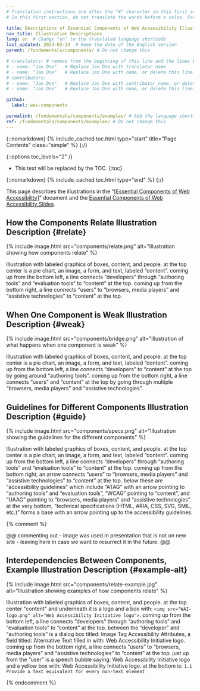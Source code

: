 ```yaml
---
# Translation instructions are after the "#" character in this first section. They are comments that do not show up in the web page. You do not need to translate the instructions after "#".
# In this first section, do not translate the words before a colon. For example, do not translate "title:". Do translate the text after "title:"

title: Descriptions of Essential Components of Web Accessibility Illustrations
nav_title: Illustration Descriptions
lang: en  # Change "en" to the translated language shortcode
last_updated: 2024-03-14  # Keep the date of the English version
parent: /fundamentals/components/ # Do not change this

# translators: # remove from the beginning of this line and the lines below: "# " (the hash sign and the space)
# - name: "Jan Doe"   # Replace Jan Doe with translator name
# - name: "Jan Doe"   # Replace Jan Doe with name, or delete this line if not multiple translators
# contributors:
# - name: "Jan Doe"   # Replace Jan Doe with contributor name, or delete this line if none
# - name: "Jan Doe"   # Replace Jan Doe with name, or delete this line if not multiple contributors

github:
  label: wai-components

permalink: /fundamentals/components/examples/ # Add the language shortcode to the end, with no slash at the end. For example /path/to/file/fr
ref: /fundamentals/components/examples/ # Do not change this
---
```


{::nomarkdown}
{% include_cached toc.html type="start" title="Page Contents" class="simple" %}
{:/}

{::options toc_levels="2" /}

-   This text will be replaced by the TOC.
{:toc}

{::nomarkdown}
{% include_cached toc.html type="end" %}
{:/}

This page describes the illustrations in the “[[Essential Components of Web Accessibility]](/fundamentals/components/)” document and the [Essential Components of Web Accessibility Slides](https://www.w3.org/WAI/intro/components-slides).

## How the Components Relate Illustration Description {#relate}

{% include image.html src="components/relate.png" alt="Illustration showing how components relate" %}

Illustration with labeled graphics of boxes, content, and people. at the top center is a pie chart, an image, a form, and text, labeled “content”. coming up from the bottom left, a line connects “developers” through “authoring tools” and “evaluation tools” to “content” at the top. coming up from the bottom right, a line connects “users” to “browsers, media players” and “assistive technologies” to “content” at the top.

## When One Component is Weak Illustration Description {#weak}

{% include image.html src="components/bridge.png" alt="Illustration of what happens when one component is weak" %}

Illustration with labeled graphics of boxes, content, and people. at the top center is a pie chart, an image, a form, and text, labeled “content”. coming up from the bottom left, a line connects “developers” to “content” at the top by going around “authoring tools”. coming up from the bottom right, a line connects “users” and “content” at the top by going through multiple “browsers, media players” and “assistive technologies”.

## Guidelines for Different Components Illustration Description {#guide}

{% include image.html src="components/specs.png" alt="Illustration showing the guidelines for the different components" %}

Illustration with labeled graphics of boxes, content, and people. at the top center is a pie chart, an image, a form, and text, labeled “content”. coming up from the bottom left, a line connects “developers” through “authoring tools” and “evaluation tools” to “content” at the top. coming up from the bottom right, an arrow connects “users” to “browsers, media players” and “assistive technologies” to “content” at the top. below these are “accessibility guidelines” which include “ATAG” with an arrow pointing to “authoring tools” and “evaluation tools”, “WCAG” pointing to “content”, and “UAAG” pointing to “browsers, media players” and “assistive technologies”. at the very bottom, “technical specifications (HTML, ARIA, CSS, SVG, SMIL, etc.)” forms a base with an arrow pointing up to the accessibility guidelines.

{% comment %}

@@ commenting out - image was used in presentation that is not on new site - leaving here in case we want to resurrect it in the future. @@

## Interdependencies Between Components, Example Illustration Description {#example-alt}

{% include image.html src="components/relate-example.jpg" alt="Illustration showing examples of how components relate" %}

Illustration with labeled graphics of boxes, content, and people. at the top center "content" and underneath it is a logo and a box with: `<img src="WAI-logo.png" alt="Web Accessibility Initiative logo">`. coming up from the bottom left, a line connects “developers” through “authoring tools” and “evaluation tools” to “content” at the top. between the “developer” and “authoring tools” is a dialog box titled: Image Tag Accessibility Attributes, a field titled: Alternative Text filled in with: Web Accessibility Initiative logo. coming up from the bottom right, a line connects “users” to “browsers, media players” and “assistive technologies” to “content” at the top. just up from the “user” is a speech bubble saying: Web Accessibility Initiative logo and a yellow box with: Web Accessibility Initiative logo. at the bottom is: `1.1 Provide a text equivalent for every non-text element` 

{% endcomment %}
